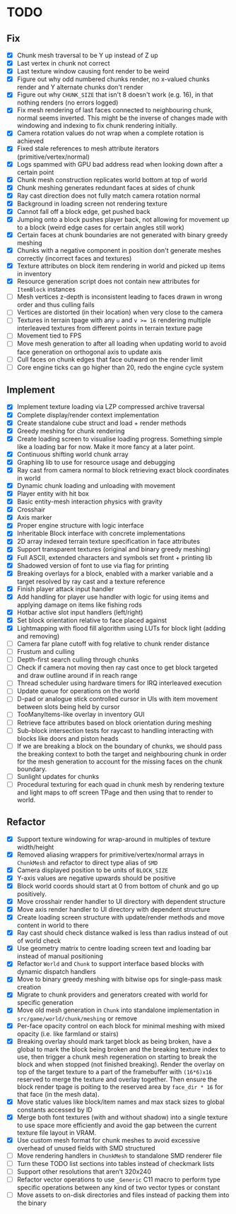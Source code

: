# TODO

## Fix

* [X]  Chunk mesh traversal to be Y up instead of Z up
* [X]  Last vertex in chunk not correct
* [X]  Last texture window causing font render to be weird
* [X]  Figure out why odd numbered chunks render, no x-valued chunks render and Y alternate chunks don't render
* [X]  Figure out why `CHUNK_SIZE` that isn't 8 doesn't work (e.g. 16), in that nothing renders (no errors logged)
* [X]  Fix mesh rendering of last faces connected to neighbouring chunk, normal seems inverted.  This might be the inverse of changes made with windowing and indexing to fix chunk rendering initially.
* [X]  Camera rotation values do not wrap when a complete rotation is achieved
* [X]  Fixed stale references to mesh attribute iterators (primitive/vertex/normal)
* [X]  Logs spammed with GPU bad address read when looking down after a certain point
* [X]  Chunk mesh construction replicates world bottom at top of world
* [X]  Chunk meshing generates redundant faces at sides of chunk
* [X]  Ray cast direction does not fully match camera rotation normal
* [X]  Background in loading screen not rendering texture
* [X]  Cannot fall off a block edge, get pushed back
* [X]  Jumping onto a block pushes player back, not allowing for movement up to a block (weird edge cases for certain angles still work)
* [X]  Certain faces at chunk boundaries are not generated with binary greedy meshing
* [X]  Chunks with a negative component in position don't generate meshes correctly (incorrect faces and textures)
* [X]  Texture attributes on block item rendering in world and picked up items in inventory
* [X]  Resource generation script does not contain new attributes for `ItemBlock` instances
* [ ]  Mesh vertices z-depth is inconsistent leading to faces drawn in wrong order and thus culling fails
* [ ]  Vertices are distorted (in their location) when very close to the camera
* [ ]  Textures in terrain tpage with any `u` and `v >= 16` rendering multiple interleaved textures from different points in terrain texture page
* [ ]  Movement tied to FPS
* [ ]  Move mesh generation to after all loading when updating world to avoid face generation on orthogonal axis to update axis
* [ ]  Cull faces on chunk edges that face outward on the render limit
* [ ]  Core engine ticks can go higher than 20, redo the engine cycle system

## Implement

* [X]  Implement texture loading via LZP compressed archive traversal
* [X]  Complete display/render context implementation
* [X]  Create standalone cube struct and load + render methods
* [X]  Greedy meshing for chunk rendering
* [X]  Create loading screen to visualise loading progress. Something simple like a loading bar for now. Make it more fancy at a later point.
* [X]  Continuous shifting world chunk array
* [X]  Graphing lib to use for resource usage and debugging
* [X]  Ray cast from camera normal to block retrieving exact block coordinates in world
* [X]  Dynamic chunk loading and unloading with movement
* [X]  Player entity with hit box
* [X]  Basic entity-mesh interaction physics with gravity
* [X]  Crosshair
* [X]  Axis marker
* [X]  Proper engine structure with logic interface
* [X]  Inheritable Block interface with concrete implementations
* [X]  2D array indexed terrain texture specification in face attributes
* [X]  Support transparent textures (original and binary greedy meshing)
* [X]  Full ASCII, extended characters and symbols set front + printing lib
* [X]  Shadowed version of font to use via flag for printing
* [X]  Breaking overlays for a block, enabled with a marker variable and a target resolved by ray cast and a texture reference
* [X]  Finish player attack input handler
* [X]  Add handling for player use handler with logic for using items and applying damage on items like fishing rods
* [X]  Hotbar active slot input handlers (left/right)
* [X]  Set block orientation relative to face placed against
* [X]  Lightmapping with flood fill algorithm using LUTs for block light (adding and removing)
* [ ]  Camera far plane cutoff with fog relative to chunk render distance
* [ ]  Frustum and culling
* [ ]  Depth-first search culling through chunks
* [ ]  Check if camera not moving then ray cast once to get block targeted and draw outline around if in reach range
* [ ]  Thread scheduler using hardware timers for IRQ interleaved execution
* [ ]  Update queue for operations on the world
* [ ]  D-pad or analogue stick controlled cursor in UIs with item movement between slots being held by cursor
* [ ]  TooManyItems-like overlay in inventory GUI
* [ ]  Retrieve face attributes based on block orientation during meshing
* [ ]  Sub-block intersection tests for raycast to handling interacting with blocks like doors and piston heads
* [ ]  If we are breaking a block on the boundary of chunks, we should pass the breaking context to both the target and neighbouring chunk in order for the mesh generation to account for the missing faces on the chunk boundary.
* [ ] Sunlight updates for chunks
* [ ] Procedural texturing for each quad in chunk mesh by rendering texture and light maps to off screen TPage and then using that to render to world.

## Refactor

* [X]  Support texture windowing for wrap-around in multiples of texture width/height
* [X]  Removed aliasing wrappers for primitive/vertex/normal arrays in `ChunkMesh` and refactor to direct type alias of `SMD`
* [X]  Camera displayed position to be units of `BLOCK_SIZE`
* [X]  Y-axis values are negative upwards should be positive
* [X]  Block world coords should start at 0 from bottom of chunk and go up positively.
* [X]  Move crosshair render handler to UI directory with dependent structure
* [X]  Move axis render handler to UI directory with dependent structure
* [X]  Create loading screen structure with update/render methods and move content in world to there
* [X]  Ray cast should check distance walked is less than radius instead of out of world check
* [X]  Use geometry matrix to centre loading screen text and loading bar instead of manual positioning
* [X]  Refactor `World` and `Chunk` to support interface based blocks with dynamic dispatch handlers
* [X]  Move to binary greedy meshing with bitwise ops for single-pass mask creation
* [X]  Migrate to chunk providers and generators created with world for specific generation
* [X]  Move old mesh generation in `Chunk` into standalone implementation in `src/game/world/chunk/meshing` or remove
* [X]  Per-face opacity control on each block for minimal meshing with mixed opacity (i.e. like farmland or stairs)
* [X]  Breaking overlay should mark target block as being broken, have a global to mark the block being broken and the breaking texture index to use, then trigger a chunk mesh regeneration on starting to break the block and when stopped (not finished breaking). Render the overlay on top of the target texture to a part of the framebuffer with `(16*6)x16` reserved to merge the texture and overlay together. Then ensure the block render tpage is poiting to the reserved area by `face_dir * 16` for that face (in the mesh data).
* [X]  Move static values like block/item names and max stack sizes to global constants accessed by ID
* [X]  Merge both font textures (with and without shadow) into a single texture to use space more efficiently and avoid the gap between the current texture file layout in VRAM.
* [X] Use custom mesh format for chunk meshes to avoid excessive overhead of unused fields with SMD structured
* [ ]  Move rendering handlers in `ChunkMesh` to standalone SMD renderer file
* [ ]  Turn these TODO list sections into tables instead of checkmark lists
* [ ]  Support other resolutions that aren't 320x240
* [ ]  Refactor vector operations to use `_Generic` C11 macro to perform type specific operations between any kind of two vector types or constant
* [ ]  Move assets to on-disk directories and files instead of packing them into the binary
